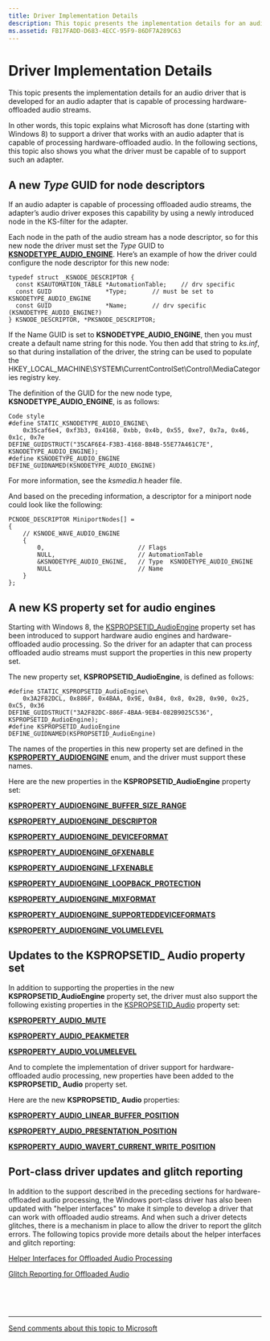 ```yaml
---
title: Driver Implementation Details
description: This topic presents the implementation details for an audio driver that is developed for an audio adapter that is capable of processing hardware-offloaded audio streams.
ms.assetid: FB17FADD-D683-4ECC-95F9-86DF7A289C63
---
```


# Driver Implementation Details


This topic presents the implementation details for an audio driver that is developed for an audio adapter that is capable of processing hardware-offloaded audio streams.

In other words, this topic explains what Microsoft has done (starting with Windows 8) to support a driver that works with an audio adapter that is capable of processing hardware-offloaded audio. In the following sections, this topic also shows you what the driver must be capable of to support such an adapter.

## <span id="A__new_Type_GUID_for_node_descriptors"></span><span id="a__new_type_guid_for_node_descriptors"></span><span id="A__NEW_TYPE_GUID_FOR_NODE_DESCRIPTORS"></span>A new *Type* GUID for node descriptors


If an audio adapter is capable of processing offloaded audio streams, the adapter’s audio driver exposes this capability by using a newly introduced node in the KS-filter for the adapter.

Each node in the path of the audio stream has a node descriptor, so for this new node the driver must set the *Type* GUID to [**KSNODETYPE\_AUDIO\_ENGINE**](https://msdn.microsoft.com/library/windows/hardware/hh450866). Here’s an example of how the driver could configure the node descriptor for this new node:

```ManagedCPlusPlus
typedef struct _KSNODE_DESCRIPTOR {
  const KSAUTOMATION_TABLE *AutomationTable;    // drv specific
  const GUID               *Type;       // must be set to KSNODETYPE_AUDIO_ENGINE
  const GUID               *Name;       // drv specific (KSNODETYPE_AUDIO_ENGINE?)  
} KSNODE_DESCRIPTOR, *PKSNODE_DESCRIPTOR;
```

If the Name GUID is set to **KSNODETYPE\_AUDIO\_ENGINE**, then you must create a default name string for this node. You then add that string to *ks.inf*, so that during installation of the driver, the string can be used to populate the HKEY\_LOCAL\_MACHINE\\SYSTEM\\CurrentControlSet\\Control\\MediaCategories registry key.

The definition of the GUID for the new node type, **KSNODETYPE\_AUDIO\_ENGINE**, is as follows:

```ManagedCPlusPlus
Code style
#define STATIC_KSNODETYPE_AUDIO_ENGINE\
    0x35caf6e4, 0xf3b3, 0x4168, 0xbb, 0x4b, 0x55, 0xe7, 0x7a, 0x46, 0x1c, 0x7e
DEFINE_GUIDSTRUCT("35CAF6E4-F3B3-4168-BB4B-55E77A461C7E", KSNODETYPE_AUDIO_ENGINE);
#define KSNODETYPE_AUDIO_ENGINE DEFINE_GUIDNAMED(KSNODETYPE_AUDIO_ENGINE)
```

For more information, see the *ksmedia.h* header file.

And based on the preceding information, a descriptor for a miniport node could look like the following:

```ManagedCPlusPlus
PCNODE_DESCRIPTOR MiniportNodes[] =
{
    // KSNODE_WAVE_AUDIO_ENGINE
    {
        0,                          // Flags
        NULL,                       // AutomationTable
        &KSNODETYPE_AUDIO_ENGINE,   // Type  KSNODETYPE_AUDIO_ENGINE
        NULL                        // Name
    }
};
```

## <span id="A_new_KS_property_set_for_audio_engines"></span><span id="a_new_ks_property_set_for_audio_engines"></span><span id="A_NEW_KS_PROPERTY_SET_FOR_AUDIO_ENGINES"></span>A new KS property set for audio engines


Starting with Windows 8, the [KSPROPSETID\_AudioEngine](https://msdn.microsoft.com/library/windows/hardware/hh450902) property set has been introduced to support hardware audio engines and hardware-offloaded audio processing. So the driver for an adapter that can process offloaded audio streams must support the properties in this new property set.

The new property set, **KSPROPSETID\_AudioEngine**, is defined as follows:

```ManagedCPlusPlus
#define STATIC_KSPROPSETID_AudioEngine\
    0x3A2F82DCL, 0x886F, 0x4BAA, 0x9E, 0xB4, 0x8, 0x2B, 0x90, 0x25, 0xC5, 0x36
DEFINE_GUIDSTRUCT("3A2F82DC-886F-4BAA-9EB4-082B9025C536", KSPROPSETID_AudioEngine);
#define KSPROPSETID_AudioEngine DEFINE_GUIDNAMED(KSPROPSETID_AudioEngine)
```

The names of the properties in this new property set are defined in the [**KSPROPERTY\_AUDIOENGINE**](https://msdn.microsoft.com/library/windows/hardware/hh450867) enum, and the driver must support these names.

Here are the new properties in the **KSPROPSETID\_AudioEngine** property set:

[**KSPROPERTY\_AUDIOENGINE\_BUFFER\_SIZE\_RANGE**](https://msdn.microsoft.com/library/windows/hardware/hh450868)

[**KSPROPERTY\_AUDIOENGINE\_DESCRIPTOR**](https://msdn.microsoft.com/library/windows/hardware/hh450870)

[**KSPROPERTY\_AUDIOENGINE\_DEVICEFORMAT**](https://msdn.microsoft.com/library/windows/hardware/hh450872)

[**KSPROPERTY\_AUDIOENGINE\_GFXENABLE**](https://msdn.microsoft.com/library/windows/hardware/hh450874)

[**KSPROPERTY\_AUDIOENGINE\_LFXENABLE**](https://msdn.microsoft.com/library/windows/hardware/hh450876)

[**KSPROPERTY\_AUDIOENGINE\_LOOPBACK\_PROTECTION**](https://msdn.microsoft.com/library/windows/hardware/hh450878)

[**KSPROPERTY\_AUDIOENGINE\_MIXFORMAT**](https://msdn.microsoft.com/library/windows/hardware/hh450880)

[**KSPROPERTY\_AUDIOENGINE\_SUPPORTEDDEVICEFORMATS**](https://msdn.microsoft.com/library/windows/hardware/hh450884)

[**KSPROPERTY\_AUDIOENGINE\_VOLUMELEVEL**](https://msdn.microsoft.com/library/windows/hardware/hh831855)

## <span id="Updates_to_the_KSPROPSETID__Audio_property_set"></span><span id="updates_to_the_kspropsetid__audio_property_set"></span><span id="UPDATES_TO_THE_KSPROPSETID__AUDIO_PROPERTY_SET"></span>Updates to the KSPROPSETID\_ Audio property set


In addition to supporting the properties in the new **KSPROPSETID\_AudioEngine** property set, the driver must also support the following existing properties in the [KSPROPSETID\_Audio](https://msdn.microsoft.com/library/windows/hardware/ff537440) property set:

[**KSPROPERTY\_AUDIO\_MUTE**](https://msdn.microsoft.com/library/windows/hardware/ff537293)

[**KSPROPERTY\_AUDIO\_PEAKMETER**](https://msdn.microsoft.com/library/windows/hardware/ff537296)

[**KSPROPERTY\_AUDIO\_VOLUMELEVEL**](https://msdn.microsoft.com/library/windows/hardware/ff537309)

And to complete the implementation of driver support for hardware-offloaded audio processing, new properties have been added to the **KSPROPSETID\_ Audio** property set.

Here are the new **KSPROPSETID\_ Audio** properties:

[**KSPROPERTY\_AUDIO\_LINEAR\_BUFFER\_POSITION**](https://msdn.microsoft.com/library/windows/hardware/hh450894)

[**KSPROPERTY\_AUDIO\_PRESENTATION\_POSITION**](https://msdn.microsoft.com/library/windows/hardware/hh450895)

[**KSPROPERTY\_AUDIO\_WAVERT\_CURRENT\_WRITE\_POSITION**](https://msdn.microsoft.com/library/windows/hardware/hh450896)

## <span id="Port-class_driver_updates_and_glitch_reporting"></span><span id="port-class_driver_updates_and_glitch_reporting"></span><span id="PORT-CLASS_DRIVER_UPDATES_AND_GLITCH_REPORTING"></span>Port-class driver updates and glitch reporting


In addition to the support described in the preceding sections for hardware-offloaded audio processing, the Windows port-class driver has also been updated with "helper interfaces" to make it simple to develop a driver that can work with offloaded audio streams. And when such a driver detects glitches, there is a mechanism in place to allow the driver to report the glitch errors. The following topics provide more details about the helper interfaces and glitch reporting:

[Helper Interfaces for Offloaded Audio Processing](helper-interfaces-for-offloaded-audio-processing.md)

[Glitch Reporting for Offloaded Audio](glitch-reporting-for-offloaded-audio.md)

 

 


--------------------
[Send comments about this topic to Microsoft](mailto:wsddocfb@microsoft.com?subject=Documentation%20feedback%20[audio\audio]:%20Driver%20Implementation%20Details%20%20RELEASE:%20%287/18/2016%29&body=%0A%0APRIVACY%20STATEMENT%0A%0AWe%20use%20your%20feedback%20to%20improve%20the%20documentation.%20We%20don't%20use%20your%20email%20address%20for%20any%20other%20purpose,%20and%20we'll%20remove%20your%20email%20address%20from%20our%20system%20after%20the%20issue%20that%20you're%20reporting%20is%20fixed.%20While%20we're%20working%20to%20fix%20this%20issue,%20we%20might%20send%20you%20an%20email%20message%20to%20ask%20for%20more%20info.%20Later,%20we%20might%20also%20send%20you%20an%20email%20message%20to%20let%20you%20know%20that%20we've%20addressed%20your%20feedback.%0A%0AFor%20more%20info%20about%20Microsoft's%20privacy%20policy,%20see%20http://privacy.microsoft.com/default.aspx. "Send comments about this topic to Microsoft")


